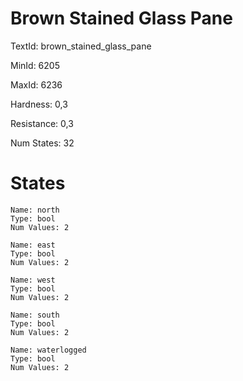 # Brown Stained Glass Pane

TextId: brown_stained_glass_pane

MinId: 6205

MaxId: 6236

Hardness: 0,3

Resistance: 0,3


Num States: 32

# States
```
Name: north
Type: bool
Num Values: 2

Name: east
Type: bool
Num Values: 2

Name: west
Type: bool
Num Values: 2

Name: south
Type: bool
Num Values: 2

Name: waterlogged
Type: bool
Num Values: 2
```